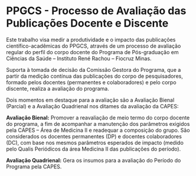 # PPGCS - Processo de Avaliação das Publicações Docente e Discente

Este trabalho visa medir a produtividade e o impacto das publicações científico-acadêmicas do PPGCS, através de um processo de avaliação regular do perfil do corpo docente do Programa de Pós-graduação em Ciências da Saúde – Instituto René Rachou – Fiocruz Minas.

Suporta à tomada de decisão da Comissão Gestora do Programa, que a partir da medição contínua das publicações do corpo de pesquisadores, formado pelos docentes (permanentes e colaboradores) e pelo corpo discente, realiza a avaliação do programa.

Dois momentos em destaque para a avaliação são a Avaliação Bienal (Parcial) e a Avaliação Quadrienal nos ditames da avaliação da CAPES:

**Avaliação Bienal:** Promover a reavaliação de meio termo do corpo docente do programa, a fim de acompanhar a manutenção dos parâmetros exigidos pela CAPES – Área de Medicina II e readequar a composição do grupo. São considerados os docentes permanentes (DP) e docentes colaboradores (DC), com base nos mesmos parâmetros esperados de impacto (medido pelo Qualis Periódicos da área Medicina II das publicações do período).

**Avaliação Quadrienal:** Gera os insumos para a avaliação do Período do Programa pela CAPES.
